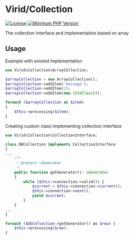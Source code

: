 # Virid/Collection

[![License](https://img.shields.io/badge/license-MIT-blue.svg?style=flat-square)](LICENSE.txt)
[![Minimum PHP Version](https://img.shields.io/badge/php-%3E%3D%207.1-8892BF.svg?style=flat-square)](https://php.net/)

The collection interface and implementation based on array
 
## Usage

Example with existed implementation

```php
use Virid\Collection\ArrayCollection;

$arrayCollection = new ArrayCollection();
$arrayCollection->addItem('message');
$arrayCollection->addItem(1);
$arrayCollection->addItem(new \StdClass());

foreach ($arrayCollection as $item)
{
    $this->processing($item);
}
```

Creating custom class implementing collection interface

```php
use Virid\Collection\CollectionInterface;

class DBCollection implements CollectionInterface
{
...
    /**
     * @return \Generator
     */
    public function getGenerator(): \Generator
    {
        while ($this->connection->valid()) {
            $current = $this->connection->current();
            $this->connection->next();
            yield $current;
        }
    }
...    
}

foreach ($dbCollection->getGenerator() as $row) {
    $this->processing($row);
}

```
